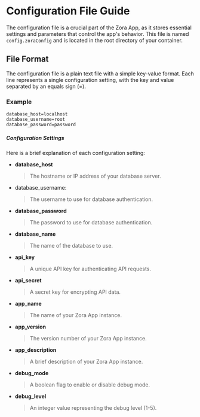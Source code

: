 # Configuration File Guide

The configuration file is a crucial part of the Zora App, as it stores essential settings and parameters that control the app's behavior. This file is named `config.zoraConfig` and is located in the root directory of your container.

## File Format

The configuration file is a plain text file with a simple key-value format. Each line represents a single configuration setting, with the key and value separated by an equals sign (=).

### Example

```code
database_host=localhost
database_username=root
database_password=password
```

<h5>Configuration Settings</h5>

Here is a brief explanation of each configuration setting:

- <b>database_host</b>
  > The hostname or IP address of your database server.
- database_username:
  > The username to use for database authentication.
- <b>database_password</b>
  > The password to use for database authentication.
- <b>database_name</b>
  > The name of the database to use.
- <b>api_key</b>
  > A unique API key for authenticating API requests.
- <b>api_secret</b>
  >A secret key for encrypting API data.
- <b>app_name</b>
  >The name of your Zora App instance.
- <b>app_version</b>
  >The version number of your Zora App instance.
- <b>app_description</b>
  >A brief description of your Zora App instance.
- <b>debug_mode</b>
  >A boolean flag to enable or disable debug mode.
- <b>debug_level</b>
  >An integer value representing the debug level (1-5).
